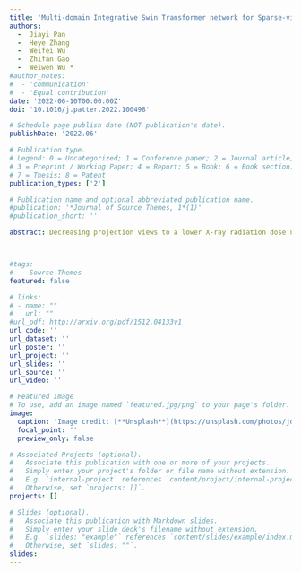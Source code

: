 ```yaml
---
title: 'Multi-domain Integrative Swin Transformer network for Sparse-view Tomographic Reconstruction'
authors:
  -  Jiayi Pan
  -  Heye Zhang
  -  Weifei Wu
  -  Zhifan Gao
  -  Weiwen Wu *
#author_notes:
#  - 'communication'
#  - 'Equal contribution'
date: '2022-06-10T00:00:00Z'
doi: '10.1016/j.patter.2022.100498'

# Schedule page publish date (NOT publication's date).
publishDate: '2022.06'

# Publication type.
# Legend: 0 = Uncategorized; 1 = Conference paper; 2 = Journal article;
# 3 = Preprint / Working Paper; 4 = Report; 5 = Book; 6 = Book section;
# 7 = Thesis; 8 = Patent
publication_types: ['2']

# Publication name and optional abbreviated publication name.
#publication: '*Journal of Source Themes, 1*(1)'
#publication_short: ''

abstract: Decreasing projection views to a lower X-ray radiation dose usually leads to severe streak artifacts. To improve image quality from sparse-view data, a multi-domain integrative Swin transformer network (MIST-net) was developed and is reported in this article. First, MIST-net incorporated lavish domain features from data, residual data, image, and residual image using flexible network architectures, where a residual data and residual image sub-network was considered as a data consistency module to eliminate interpolation and reconstruction errors. Second, a trainable edge enhancement filter was incorporated to detect and protect image edges. Third, a high-quality reconstruction Swin transformer (i.e., Recformer) was designed to capture image global features. The experimental results on numerical and real cardiac clinical datasets with 48 views demonstrated that our proposed MIST-net provided better image quality with more small features and sharp edges than other competitors



#tags:
#  - Source Themes
featured: false

# links:
# - name: ""
#   url: ""
#url_pdf: http://arxiv.org/pdf/1512.04133v1
url_code: ''
url_dataset: ''
url_poster: ''
url_project: ''
url_slides: ''
url_source: ''
url_video: ''

# Featured image
# To use, add an image named `featured.jpg/png` to your page's folder.
image:
  caption: 'Image credit: [**Unsplash**](https://unsplash.com/photos/jdD8gXaTZsc)'
  focal_point: ''
  preview_only: false

# Associated Projects (optional).
#   Associate this publication with one or more of your projects.
#   Simply enter your project's folder or file name without extension.
#   E.g. `internal-project` references `content/project/internal-project/index.md`.
#   Otherwise, set `projects: []`.
projects: []

# Slides (optional).
#   Associate this publication with Markdown slides.
#   Simply enter your slide deck's filename without extension.
#   E.g. `slides: "example"` references `content/slides/example/index.md`.
#   Otherwise, set `slides: ""`.
slides:
---
```

